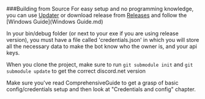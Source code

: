 ###Building from Source
For easy setup and no programming knowledge, you can use [Updater](https://github.com/Kwoth/NadekoUpdater/releases/latest) or download release from [Releases](https://github.com/Kwoth/NadekoBot/releases) and follow the [Windows Guide](Windows Guide.md)

In your bin/debug folder (or next to your exe if you are using release version), you must have a file called 'credentials.json' in which you will store all the necessary data to make the bot know who the owner is, and your api keys.

When you clone the project, make sure to run `git submodule init` and `git submodule update` to get the correct discord.net version

Make sure you've read ComprehensiveGuide to get a grasp of basic config/credentials setup and then look at "Credentials and config" chapter.
